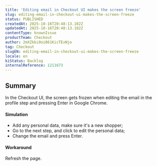 ```yaml
---
title: 'Editing email in Checkout UI makes the screen freeze'
slug: editing-email-in-checkout-ui-makes-the-screen-freeze
status: PUBLISHED
createdAt: 2025-10-16T20:48:13.102Z
updatedAt: 2025-10-16T20:48:13.102Z
contentType: knownIssue
productTeam: Checkout
author: 2mXZkbi0oi061KicTExNjo
tag: Checkout
slugEN: editing-email-in-checkout-ui-makes-the-screen-freeze
locale: en
kiStatus: Backlog
internalReference: 1211673
---
```


## Summary


In the Checkout UI, the screen gets frozen when editing the email in the profile step and pressing Enter in Google Chrome.


#### Simulation



- Add any personal data, make sure it's a new shopper;
- Go to the next step, and click to edit the personal data;
- Change the email and press Enter.


#### Workaround


Refresh the page.


